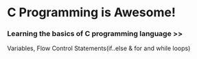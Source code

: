 # C Programming is Awesome!

### Learning the basics of C programming language >>
Variables, Flow Control Statements(if..else & for and while loops)
